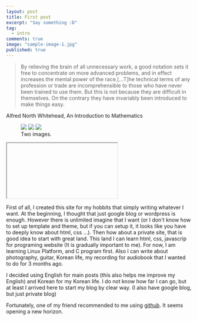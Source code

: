 ```yaml
---
layout: post
title: First post
excerpt: "Say something :D"
tag: 
  - intro
comments: true
image: "sample-image-1.jpg"
published: true
---
```


> By relieving the brain of all unnecessary work, a good notation sets it free to concentrate on more advanced problems, and in effect increases the mental power of the race.[...T]he  technical terms of any profession or trade are incomprehensible  to  those  who  have  never  been  trained to use them. But this is not because they are difficult in themselves. On the contrary they have invariably been introduced to make things easy.
<figcaption>Alfred North Whitehead,  An Introduction to Mathematics</figcaption>

<figure>
	<a href="http://farm9.staticflickr.com/8426/7758832526_cc8f681e48_b.jpg"><img src="http://farm9.staticflickr.com/8426/7758832526_cc8f681e48_c.jpg"></a>
<a href="http://assets.weddingwire.com/images/vendors/blogs/blog1.jpg"><img src="http://assets.weddingwire.com/images/vendors/blogs/blog1.jpg"></a>
	<a href="http://placehold.it/1200x600.jpeg"><img src="http://placehold.it/600x300.jpg"></a>
	<figcaption>Two images.</figcaption>
</figure>

<iframe> width="560" height="315" <src="https://www.youtube.com/embed/g-jwWYX7Jlo" frameborder="0">
</iframe>

First of all, I created this site for my hobbits that simply writing whatever I want. At the beginning, I thought that just google blog or wordpress is enough. However there is unlimited imagine that I want (or I don't know how to set up template and theme, but if you can setup it, it looks like you have to deeply know about html, css ...). Then how about a private site, that is good idea to start with great land. This land I can learn html, css, javascrip for programing website (It is gradually important to me). For now, I am learning Linux Platform, and C program first. Also I can write about photography, guitar, Korean life, my recording for audiobook that I wanted to do for 3 months ago. 


I decided using English for main posts (this also helps me improve my English) and Korean for my Korean life. I do not know how far I can go, but at least I arrived here to start my blog by clear way. (I also have google blog, but just private blog)


Fortunately, one of my friend recommended to me using [github](www.github.com). It seems opening a new horizon.
